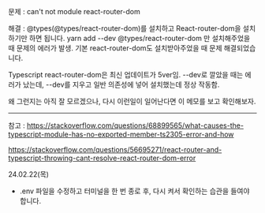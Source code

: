 문제 : can't not module react-router-dom

해결 : @types(@types/react-router-dom)를 설치하고 React-router-dom을 설치하기만 하면 됩니다.
yarn add --dev @types/react-router-dom 만 설치해주었을 때 문제의 에러가 발생. 기본 react-router-dom도 설치받아주었을 때 문제 해결되었습니다.

Typescript react-router-dom은 최신 업데이트가 5ver임.
--dev로 깔았을 때는 에러가 났는데, --dev를 지우고 일반 의존성에 넣어 설치했는데 정상 작동함.

왜 그런지는 아직 잘 모르겠으나, 다시 이런일이 일어난다면 이 메모를 보고 확인해보자.

<hr>

참고 : https://stackoverflow.com/questions/68899565/what-causes-the-typescript-module-has-no-exported-member-ts2305-error-and-how

https://stackoverflow.com/questions/56695271/react-router-and-typescript-throwing-cant-resolve-react-router-dom-error

24.02.22(목)

- .env 파일을 수정하고 터미널을 한 번 종로 후, 다시 켜서 확인하는 습관을 들여야 합니다.
